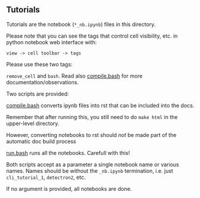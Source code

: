  
## Tutorials

Tutorials are the notebook (``*_nb.ipynb``) files in this directory.

Please note that you can see the tags that control cell visibility, etc. in python notebook web interface with:
```
view -> cell toolbar -> tags
```
Please use these two tags:

``remove_cell`` and ``bash``.  Read also [compile.bash](compile.bash) for more documentation/observations.

Two scripts are provided:

[compile.bash](compile.bash) converts ipynb files into rst that can be included into the docs.

Remember that after running this, you still need to do ``make html`` in the upper-level directory.

However, converting notebooks to rst should *not* be made part of the automatic doc build process

[run.bash](run.bash) runs all the notebooks.  Carefull with this!

Both scripts accept as a parameter a single notebook name or various names.  Names should be
without the ``_nb.ipynb`` termination, i.e. just ``cli_tutorial_1``, ``detectron2``, etc.

If no argument is provided, all notebooks are done.
